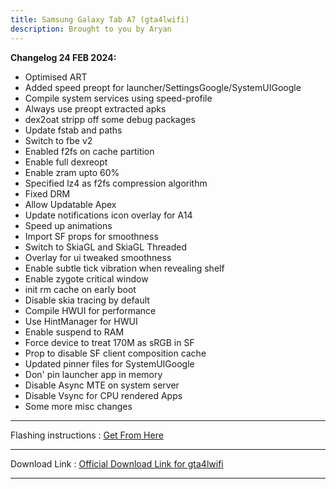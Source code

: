 ```yaml
---
title: Samsung Galaxy Tab A7 (gta4lwifi)
description: Brought to you by Aryan
---
```


<b>Changelog 24 FEB 2024:</b>
- Optimised ART
- Added speed preopt for launcher/SettingsGoogle/SystemUIGoogle
- Compile system services using speed-profile
- Always use preopt extracted apks
- dex2oat stripp off some debug packages
- Update fstab and paths
- Switch to fbe v2
- Enabled f2fs on cache partition
- Enable full dexreopt
- Enable zram upto 60%
- Specified lz4 as f2fs compression algorithm
- Fixed DRM
- Allow Updatable Apex
- Update notifications icon overlay for A14 
- Speed up animations
- Import SF props for smoothness
- Switch to SkiaGL and SkiaGL Threaded
- Overlay for ui tweaked smoothness
- Enable subtle tick vibration when revealing shelf
- Enable zygote critical window 
- init rm cache on early boot
- Disable skia tracing by default
- Compile HWUI for performance
- Use HintManager for HWUI
- Enable suspend to RAM
- Force device to treat 170M as sRGB in SF
- Prop to disable SF client composition cache
- Updated pinner files for SystemUIGoogle
- Don' pin launcher app in memory
- Disable Async MTE on system server
- Disable Vsync for CPU rendered Apps
- Some more misc changes 

----
Flashing instructions : [Get From Here](gta4lwifi_inst.md)

----
Download Link : [Official Download Link for gta4lwifi](https://sourceforge.net/projects/projectmatrixx/files/Android-14/gta4lwifi/)

----
